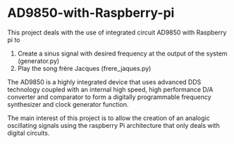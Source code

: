 # AD9850-with-Raspberry-pi
This project deals with the use of integrated circuit AD9850 with Raspberry pi to 
  1) Create a sinus signal with desired frequency at the output of the system (generator.py)
  2) Play the song frère Jacques (frere_jaques.py)

The AD9850 is a highly integrated device that uses advanced DDS technology coupled with an internal high speed, high performance D/A converter and comparator
to form a digitally programmable frequency synthesizer and clock generator function.

The main interest of this project is to allow the creation of an analogic oscillating signals using the raspberry Pi architecture that only deals with digital circuits.
